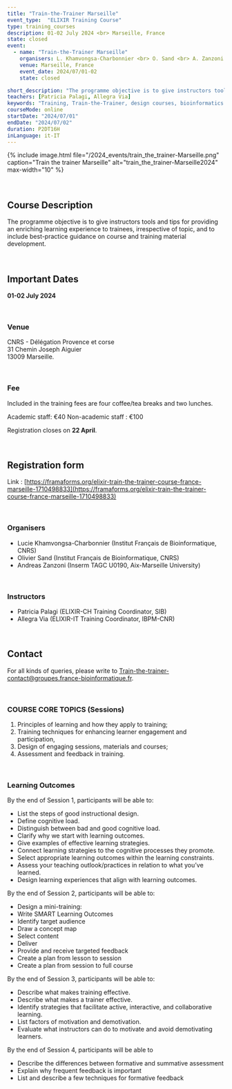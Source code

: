 ```yaml
---
title: "Train-the-Trainer Marseille"
event_type:  "ELIXIR Training Course"
type: training_courses
description: 01-02 July 2024 <br> Marseille, France
state: closed
event:
  - name: "Train-the-Trainer Marseille"
    organisers: L. Khamvongsa-Charbonnier <br> O. Sand <br> A. Zanzoni 
    venue: Marseille, France
    event_date: 2024/07/01-02
    state: closed

short_description: "The programme objective is to give instructors tools and tips for providing an enriching learning experience to trainees, irrespective of topic, and to include best-practice guidance on course and training material development."
teachers: [Patricia Palagi, Allegra Via]
keywords: "Training, Train-the-Trainer, design courses, bioinformatics."
courseMode: online
startDate: "2024/07/01"
endDate: "2024/07/02"
duration: P2DT16H
inLanguage: it-IT   
---
```


{% include image.html file="/2024_events/train_the_trainer-Marseille.png" caption="Train the trainer Marseille" alt="train_the_trainer-Marseille2024" max-width="10" %}

<br>

## Course Description

The programme objective is to give instructors tools and tips for providing an enriching learning experience to trainees, irrespective of topic, and to include best-practice guidance on course and training material development.

<br>

## Important Dates

**01-02 July 2024** 

<br>

### Venue

CNRS - Délégation Provence et corse <br> 31 Chemin Joseph Aiguier <br> 13009 Marseille.

<br>

### Fee

Included in the training fees are four coffee/tea breaks and two lunches.

Academic staff: €40
Non-academic staff : €100

Registration closes on **22 April**.

<br>

## Registration form
Link : [https://framaforms.org/elixir-train-the-trainer-course-france-marseille-1710498833](https://framaforms.org/elixir-train-the-trainer-course-france-marseille-1710498833)

<br>

### Organisers
- Lucie Khamvongsa-Charbonnier (Institut Français de Bioinformatique, CNRS)
- Olivier Sand (Institut Français de Bioinformatique, CNRS)
- Andreas Zanzoni (Inserm TAGC U0190, Aix-Marseille University)

<br>

### Instructors
- Patricia Palagi (ELIXIR-CH Training Coordinator, SIB)
- Allegra Via (ELIXIR-IT Training Coordinator, IBPM-CNR)

<br>

## Contact
For all kinds of queries, please write to [Train-the-trainer-contact@groupes.france-bioinformatique.fr](mailto:train-the-trainer-contact@groupes.france-bioinformatique.fr).

<br>

### COURSE CORE TOPICS (Sessions)
1. Principles of learning and how they apply to training;
2. Training techniques for enhancing learner engagement and participation,
3. Design of engaging sessions, materials and courses;
4. Assessment and feedback in training.

<br>

### Learning Outcomes
By the end of Session 1, participants will be able to:

- List the steps of good instructional design.
- Define cognitive load.
- Distinguish between bad and good cognitive load.
- Clarify why we start with learning outcomes.
- Give examples of effective learning strategies.
- Connect learning strategies to the cognitive processes they promote.
- Select appropriate learning outcomes within the learning constraints.
- Assess your teaching outlook/practices in relation to what you’ve learned.
- Design learning experiences that align with learning outcomes.


By the end of Session 2, participants will be able to:

- Design a mini-training:
- Write SMART Learning Outcomes 
- Identify target audience
- Draw a concept map
- Select content
- Deliver 
- Provide and receive targeted feedback
- Create a plan from lesson to session
- Create a plan from session to full course


By the end of Session 3, participants will be able to:

- Describe what makes training effective.
- Describe what makes a trainer effective.
- Identify strategies that facilitate active, interactive, and collaborative learning.
- List factors of motivation and demotivation.
- Evaluate what instructors can do to motivate and avoid demotivating learners.


By the end of Session 4, participants will be able to

- Describe the differences between formative and summative assessment
- Explain why frequent feedback is important
- List and describe a few techniques for formative feedback
